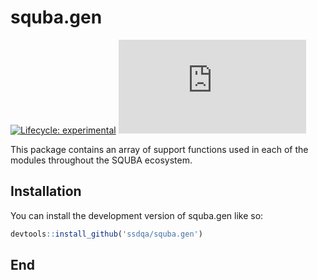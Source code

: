 <!-- README.md is generated from README.Rmd. Please edit that file -->

# squba.gen

<!-- badges: start -->

[![Lifecycle:
experimental](https://img.shields.io/badge/lifecycle-experimental-orange.svg)](https://lifecycle.r-lib.org/articles/stages.html#experimental)
[![CRAN
status](https://www.r-pkg.org/badges/version/ssdqa.gen)](https://CRAN.R-project.org/package=squba.gen)
<!-- badges: end -->

This package contains an array of support functions used in each of the modules throughout the SQUBA ecosystem.

## Installation

You can install the development version of squba.gen like so:

``` r
devtools::install_github('ssdqa/squba.gen')
```

## End
